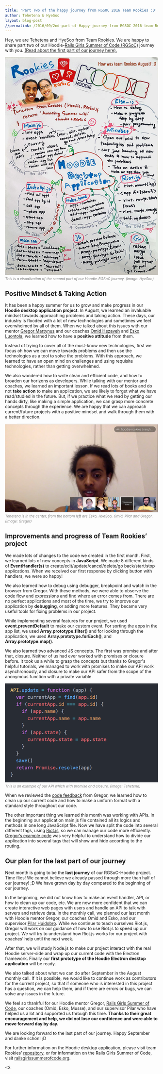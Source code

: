 ```yaml
---
title: 'Part Two of the happy journey from RGSOC 2016 Team Rookies :D'
author: Tehetena & HyeSoo
layout: blog-post
//permalink: /2016/09/2nd-part-of-Happy-journey-from-RGSOC-2016-team-Rookies/
---
```


Hey, we are [Tehetena](https://github.com/titay2) and [HyeSoo](https://github.com/flyjwayur) from Team [Rookies](https://twitter.com/hoodierookies). We are happy to share part two of our Hoodie-[Rails Girls Summer of Code (RGSoC)](http://railsgirlssummerofcode.org/) journey with you. [(Read about the first part of our journey here).](http://hood.ie/blog/rgsoc-team-rookies-month-1.html)

![Summary of our #2 our Hoodie-RGSoC journey](/blog/images/201609/team-Rookies-Summryofpart2Journey.jpg)<br>
<font color="grey"><small><i>This is a visualization of the second part of our Hoodie-RGSoC journey. (Image: HyeSoo)</i></small></font>

## Positive Mindset & Taking Action

It has been a happy summer for us to grow and make progress in our __Hoodie desktop application project__. In August, we learned an invaluable mindset towards approaching problems and taking action. These days, our industry is flooded with a lot of new technologies and sometimes we feel overwhelmed by all of them. When we talked about this issues with our mentor [Gregor Martynus](https://twitter.com/gr2m) and our coaches [Omid Hezaveh](https://github.com/omidfi) and [Esko Luontola](https://twitter.com/orfjackal), we learned how to have a __positive attitude__ from them. 

Instead of trying to cover all of the must-know new technologies, first we focus oh how we can move towards problems and then use the technologies as a tool to solve the problems. With this approach, we learned to have an open mind on challenges and using requisite technologies, rather than getting overwhelmed.  

We also wondered how to write clean and efficient code, and how to broaden our horizons as developers. While talking with our mentor and coaches, we learned an important lesson. If we read lots of books and do not __take action__ to make an application, we are likely to forget what we have read/studied in the future. But, if we practice what we read by getting our hands dirty, like making a simple application, we can grasp more concrete concepts through the experience. We are happy that we can approach current/future projects with a positive mindset and walk through them with a better direction.

![2nd Monthly call with a mentor, coaches and a supervisor](/blog/images/201609/team-Rookies-2nd-Monthlycall.png)<br>
<font color="grey"><small><i>Tehetena is in the center, from the bottom left are Esko, HyeSoo, Omid, Pilar and Gregor. (Image: Gregor)</i></small></font>

## Improvements and progress of Team Rookies’ project

We made lots of changes to the code we created in the first month. First, we learned lots of new concepts in __JavaScript__. We made 8 different kinds of __EventHandler(s)__ to create/edit/update/cancel/delete/go back/start/stop applications. When we received our first response by clicking button with handlers, we were so happy! 

We also learned how to debug using debugger, breakpoint and watch in the browser from Gregor. With these methods, we were able to observe the code flow and expressions and find where an error comes from. There are no perfect applications and most of the time, we try to improve our application by __debugging__, or adding more features. They became very useful tools for fixing problems in our project.

While implementing several features for our project, we used __event.preventDefault__ to make our custom event. For sorting the apps in the app list, we used __Array.prototype.filter()__ and for looking through the application, we used __Array.prototype.forEach()__, and __Array.prototype.map()__.

We also learned two advanced JS concepts. The first was promise and after that, closure. Neither of us had ever worked with promises or closure before. It took us a while to grasp the concepts but thanks to Gregor's helpful tutorials, we managed to work with promises to make our API work asynchronously, and closure to make our API safer from the scope of the anonymous function with a private variable.

![Promise and Closure](/blog/images/201609/team-Rookies-code.png)<br>
<font color="grey"><small><i>This is an example of our API which with promise and closure. (Image: Tehetena)</i></small></font>

When we reviewed the [code feedback](https://github.com/Rookies-RGSOC2016/hoodie-electron-app/commits/gh-pages) from Gregor, we learned how to clean up our current code and how to make a uniform format with a standard style throughout our code.

The other important thing we learned this month was working with APIs. In the beginning our application main.js file contained all its logics and methods in one long JavaScript file. Now we have split the code into several different tags, using [Riot.js](http://riotjs.com/), so we can manage our code more efficiently. [Gregor’s example code](https://github.com/gr2m/riot-router-example) was very helpful to understand how to divide our application into several tags that will show and hide according to the routing.

## Our plan for the last part of our journey

Next month is going to be the __last journey__ of our RGSoC-Hoodie project. Time flies! We cannot believe we already passed through more than half of our journey! ;D We have grown day by day compared to the beginning of our journey. 

In the beginning, we did not know how to make an event handler, API, or how to clean up our code, etc. We are now more confident that we can create interactive web pages with users and handle an API to talk with servers and retrieve data.
In the monthly call, we planned our last month with Hoodie mentor Gregor, our coaches Omid and Esko, and our supervisor [Pilar Huidobro](https://twitter.com/Althaire). While we continue to teach ourselves Riot.js, Gregor will work on our guidance of how to use Riot.js to speed up our project. We will try to understand how Riot.js works for our project with coaches’ help until the next week. 

After that, we will study Node.js to make our project interact with the real Hoodie server-side and wrap up our current code with the Electron framework. Finally our __first prototype of the Hoodie Electron desktop application__ will be ready.

We also talked about what we can do after September in the August monthly call. If it is possible, we would like to continue work as contributors for the current project, so that if someone who is interested in this project has a question, we can help them, and if there are errors or bugs, we can solve any issues in the future.

We feel so thankful for our Hoodie mentor Gregor, [Rails Girls Summer of Code](http://railsgirlssummerofcode.org/), our coaches (Omid, Esko, Musse), and our supervisor Pilar who have helped us a lot and supported us through this time. **Thanks to their great encouragement and help, we did not lose our confidence and were able to move forward day by day.**

We are looking forward to the last part of our journey. Happy September and danke schön! ;D

For further information on the Hoodie desktop application, please visit team Rookies’ [repository](https://github.com/Rookies-RGSOC2016/hoodie-electron-app), or for information on the Rails Girls Summer of Code, visit [railsgirlssummerofcode.org](http://railsgirlssummerofcode.org/).

<3
